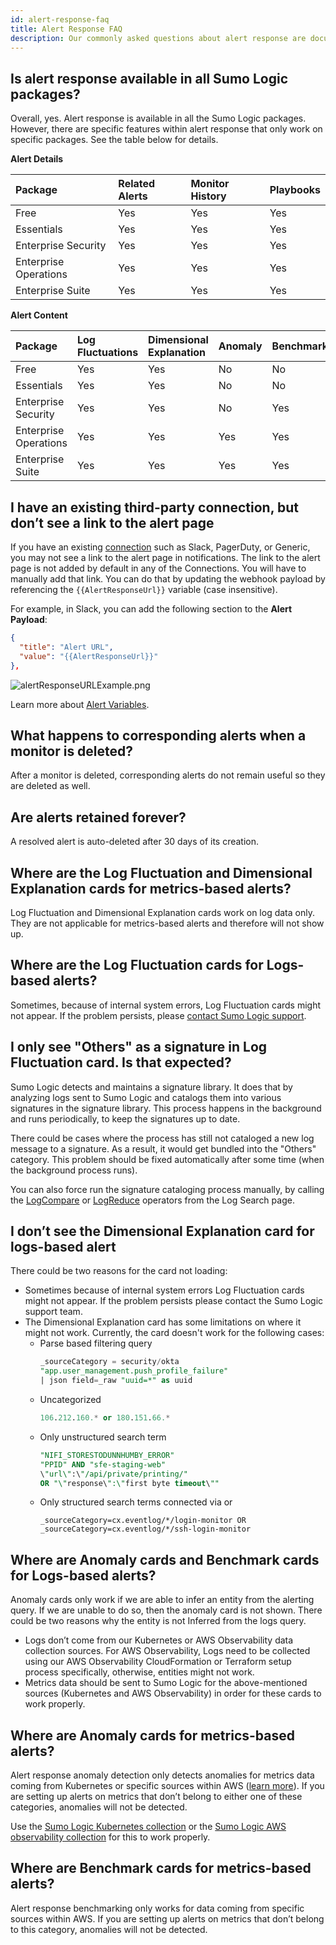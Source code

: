 ```yaml
---
id: alert-response-faq
title: Alert Response FAQ
description: Our commonly asked questions about alert response are documented for your reference.
---
```


## Is alert response available in all Sumo Logic packages? 

Overall, yes. Alert response is available in all the Sumo Logic packages. However, there are specific features within alert response that only work on specific packages. See the table below for details. 

**Alert Details**

| Package | Related Alerts | Monitor History | Playbooks |
|:--|:--|:--|:--|
| Free | Yes | Yes | Yes |
| Essentials | Yes | Yes | Yes |
| Enterprise Security | Yes | Yes | Yes |
| Enterprise Operations | Yes | Yes | Yes |
| Enterprise Suite | Yes | Yes | Yes |

**Alert Content**

| Package  | Log Fluctuations | Dimensional Explanation | Anomaly | Benchmark |
|:--|:--|:--|:--|:--|
| Free | Yes | Yes | No | No |
| Essentials | Yes | Yes | No | No |
| Enterprise Security | Yes | Yes | No | Yes |
| Enterprise Operations | Yes | Yes | Yes | Yes |
| Enterprise Suite | Yes | Yes | Yes | Yes |

## I have an existing third-party connection, but don’t see a link to the alert page

If you have an existing [connection](/docs/alerts/webhook-connections) such as Slack, PagerDuty, or Generic, you may not see a link to the alert page in notifications. The link to the alert page is not added by default in any of the Connections. You will have to manually add that link. You can do that by updating the webhook payload by referencing the `{{AlertResponseUrl}}` variable (case insensitive).

For example, in Slack, you can add the following section to the **Alert Payload**:

```json
{
  "title": "Alert URL",
  "value": "{{AlertResponseUrl}}"
},
```

![alertResponseURLExample.png](/img/alerts/monitors/alertResponseURLExample.png)

Learn more about [Alert Variables](/docs/alerts/monitors/alert-variables).

## What happens to corresponding alerts when a monitor is deleted?

After a monitor is deleted, corresponding alerts do not remain useful so they are deleted as well.

## Are alerts retained forever?

A resolved alert is auto-deleted after 30 days of its creation.

## Where are the Log Fluctuation and Dimensional Explanation cards for metrics-based alerts?

Log Fluctuation and Dimensional Explanation cards work on log data only. They are not applicable for metrics-based alerts and therefore will not show up.

## Where are the Log Fluctuation cards for Logs-based alerts?

Sometimes, because of internal system errors, Log Fluctuation cards might not appear. If the problem persists, please [contact Sumo Logic support](/docs/get-started/help).

## I only see "Others" as a signature in Log Fluctuation card. Is that expected?

Sumo Logic detects and maintains a signature library. It does that by analyzing logs sent to Sumo Logic and catalogs them into various signatures in the signature library. This process happens in the background and runs periodically, to keep the signatures up to date.

There could be cases where the process has still not cataloged a new log message to a signature. As a result, it would get bundled into the "Others" category. This problem should be fixed automatically after some time (when the background process runs).

You can also force run the signature cataloging process manually, by calling the [LogCompare](/docs/search/behavior-insights/logcompare) or [LogReduce](/docs/search/behavior-insights/logreduce) operators from the Log Search page. 

## I don’t see the Dimensional Explanation card for logs-based alert

There could be two reasons for the card not loading:

* Sometimes because of internal system errors Log Fluctuation cards might not appear. If the problem persists please contact the Sumo Logic support team. 
* The Dimensional Explanation card has some limitations on where it might not work. Currently, the card doesn't work for the following cases:
    * Parse based filtering query
        ```sql
        _sourceCategory = security/okta
        "app.user_management.push_profile_failure"
        | json field=_raw "uuid=*" as uuid
        ```
   * Uncategorized
       ```sql
       106.212.160.* or 180.151.66.*
       ```
   * Only unstructured search term
       ```sql
       "NIFI_STORESTODUNNHUMBY_ERROR"
       "PPID" AND "sfe-staging-web"
       \"url\":\"/api/private/printing/"
       OR "\"response\":\"first byte timeout\""
       ```
   * Only structured search terms connected via or
       ```
       _sourceCategory=cx.eventlog/*/login-monitor OR
       _sourceCategory=cx.eventlog/*/ssh-login-monitor
       ```

## Where are Anomaly cards and Benchmark cards for Logs-based alerts?

Anomaly cards only work if we are able to infer an entity from the alerting query. If we are unable to do so, then the anomaly card is not shown. There could be two reasons why the entity is not Inferred from the logs query.

* Logs don’t come from our Kubernetes or AWS Observability data collection sources. For AWS Observability, Logs need to be collected using our AWS Observability CloudFormation or Terraform setup process specifically, otherwise, entities might not work.
* Metrics data should be sent to Sumo Logic for the above-mentioned sources (Kubernetes and AWS Observability) in order for these cards to work properly.  

## Where are Anomaly cards for metrics-based alerts?

Alert response anomaly detection only detects anomalies for metrics data coming from Kubernetes or specific sources within AWS ([learn more](../../observability/root-cause-explorer.md)). If you are setting up alerts on metrics that don’t belong to either one of these categories, anomalies will not be detected.

Use the [Sumo Logic Kubernetes collection](https://github.com/SumoLogic/sumologic-kubernetes-collection#sumologic-kubernetes-collection) or the [Sumo Logic AWS observability collection](/docs/observability/aws) for this to work properly. 

## Where are Benchmark cards for metrics-based alerts?

Alert response benchmarking only works for data coming from specific sources within AWS. If you are setting up alerts on metrics that don’t belong to this category, anomalies will not be detected.
